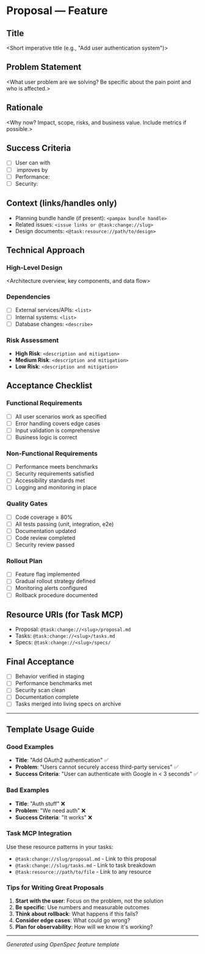 # Proposal — Feature

## Title
<Short imperative title (e.g., "Add user authentication system")>

## Problem Statement
<What user problem are we solving? Be specific about the pain point and who is affected.>

## Rationale
<Why now? Impact, scope, risks, and business value. Include metrics if possible.>

## Success Criteria
- [ ] User can **<specific action>** with **<expected outcome>**
- [ ] **<Metric>** improves by **<target>**
- [ ] Performance: **<specific requirement>**
- [ ] Security: **<specific requirement>**

## Context (links/handles only)
- Planning bundle handle (if present): `<pampax bundle handle>`
- Related issues: `<issue links or @task:change://slug>`
- Design documents: `<@task:resource://path/to/design>`

## Technical Approach
### High-Level Design
<Architecture overview, key components, and data flow>

### Dependencies
- [ ] External services/APIs: `<list>`
- [ ] Internal systems: `<list>`
- [ ] Database changes: `<describe>`

### Risk Assessment
- **High Risk**: `<description and mitigation>`
- **Medium Risk**: `<description and mitigation>`
- **Low Risk**: `<description and mitigation>`

## Acceptance Checklist
### Functional Requirements
- [ ] All user scenarios work as specified
- [ ] Error handling covers edge cases
- [ ] Input validation is comprehensive
- [ ] Business logic is correct

### Non-Functional Requirements
- [ ] Performance meets benchmarks
- [ ] Security requirements satisfied
- [ ] Accessibility standards met
- [ ] Logging and monitoring in place

### Quality Gates
- [ ] Code coverage ≥ 80%
- [ ] All tests passing (unit, integration, e2e)
- [ ] Documentation updated
- [ ] Code review completed
- [ ] Security review passed

### Rollout Plan
- [ ] Feature flag implemented
- [ ] Gradual rollout strategy defined
- [ ] Monitoring alerts configured
- [ ] Rollback procedure documented

## Resource URIs (for Task MCP)
- Proposal: `@task:change://<slug>/proposal.md`
- Tasks: `@task:change://<slug>/tasks.md`
- Specs: `@task:change://<slug>/specs/`

## Final Acceptance
- [ ] Behavior verified in staging
- [ ] Performance benchmarks met
- [ ] Security scan clean
- [ ] Documentation complete
- [ ] Tasks merged into living specs on archive

---
## Template Usage Guide

### Good Examples
- **Title**: "Add OAuth2 authentication" ✅
- **Problem**: "Users cannot securely access third-party services" ✅
- **Success Criteria**: "User can authenticate with Google in < 3 seconds" ✅

### Bad Examples
- **Title**: "Auth stuff" ❌
- **Problem**: "We need auth" ❌
- **Success Criteria**: "It works" ❌

### Task MCP Integration
Use these resource patterns in your tasks:
- `@task:change://slug/proposal.md` - Link to this proposal
- `@task:change://slug/tasks.md` - Link to task breakdown
- `@task:resource://path/to/file` - Link to any resource

### Tips for Writing Great Proposals
1. **Start with the user**: Focus on the problem, not the solution
2. **Be specific**: Use numbers and measurable outcomes
3. **Think about rollback**: What happens if this fails?
4. **Consider edge cases**: What could go wrong?
5. **Plan for observability**: How will we know it's working?

---
*Generated using OpenSpec feature template*